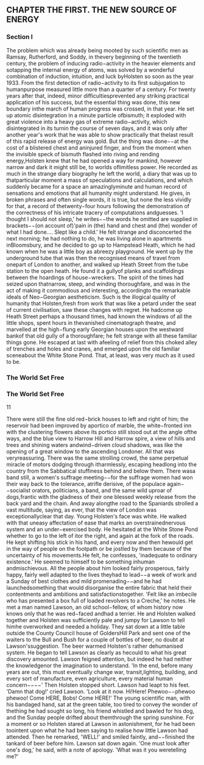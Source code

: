 ## CHAPTER THE FIRST. THE NEW SOURCE OF ENERGY

### Section I

The problem which was already being mooted by such scientific men as Ramsay, Rutherford, and Soddy, in thevery beginning of the twentieth century, the problem of inducing radio−activity in the heavier elements and sotapping the internal energy of atoms, was solved by a wonderful combination of induction, intuition, and luck byHolsten so soon as the year 1933. From the first detection of radio−activity to its first subjugation to humanpurpose measured little more than a quarter of a century. For twenty years after that, indeed, minor difficultiesprevented any striking practical application of his success, but the essential thing was done, this new boundary inthe march of human progress was crossed, in that year. He set up atomic disintegration in a minute particle ofbismuth; it exploded with great violence into a heavy gas of extreme radio−activity, which disintegrated in its turnin the course of seven days, and it was only after another year's work that he was able to show practically that thelast result of this rapid release of energy was gold. But the thing was done−−at the cost of a blistered chest and aninjured finger, and from the moment when the invisible speck of bismuth flashed into riving and rending energy,Holsten knew that he had opened a way for mankind, however narrow and dark it might still be, to worlds oflimitless power. He recorded as much in the strange diary biography he left the world, a diary that was up to thatparticular moment a mass of speculations and calculations, and which suddenly became for a space an amazinglyminute and human record of sensations and emotions that all humanity might understand.
He gives, in broken phrases and often single words, it is true, but none the less vividly for that, a record of thetwenty−four hours following the demonstration of the correctness of his intricate tracery of computations andguesses. 'I thought I should not sleep,' he writes−−the words he omitted are supplied in brackets−−(on account of)'pain in (the) hand and chest and (the) wonder of what I had done.... Slept like a child.'
He felt strange and disconcerted the next morning; he had nothing to do, he was living alone in apartments inBloomsbury, and he decided to go up to Hampstead Heath, which he had known when he was a little boy as abreezy playground. He went up by the underground tube that was then the recognised means of travel from onepart of London to another, and walked up Heath Street from the tube station to the open heath. He found it a gullyof planks and scaffoldings between the hoardings of house−wreckers. The spirit of the times had seized upon thatnarrow, steep, and winding thoroughfare, and was in the act of making it commodious and interesting, accordingto the remarkable ideals of Neo−Georgian aestheticism. Such is the illogical quality of humanity that Holsten,fresh from work that was like a petard under the seat of current civilisation, saw these changes with regret. He hadcome up Heath Street perhaps a thousand times, had known the windows of all the little shops, spent hours in thevanished cinematograph theatre, and marvelled at the high−flung early Georgian houses upon the westward bankof that old gully of a thoroughfare; he felt strange with all these familiar things gone. He escaped at last with afeeling of relief from this choked alley of trenches and holes and cranes, and emerged upon the old familiar sceneabout the White Stone Pond. That, at least, was very much as it used to be.
### The World Set Free

### The World Set Free
11


There were still the fine old red−brick houses to left and right of him; the reservoir had been improved by aportico of marble, the white−fronted inn with the clustering flowers above its portico still stood out at the angle ofthe ways, and the blue view to Harrow Hill and Harrow spire, a view of hills and trees and shining waters andwind−driven cloud shadows, was like the opening of a great window to the ascending Londoner. All that was veryreassuring. There was the same strolling crowd, the same perpetual miracle of motors dodging through itharmlessly, escaping headlong into the country from the Sabbatical stuffiness behind and below them. There wasa band still, a women's suffrage meeting−−for the suffrage women had won their way back to the tolerance, atrifle derisive, of the populace again−−socialist orators, politicians, a band, and the same wild uproar of dogs,frantic with the gladness of their one blessed weekly release from the back yard and the chain. And away alongthe road to the Spaniards strolled a vast multitude, saying, as ever, that the view of London was exceptionallyclear that day.
Young Holsten's face was white. He walked with that uneasy affectation of ease that marks an overstrainednervous system and an under−exercised body. He hesitated at the White Stone Pond whether to go to the left of itor the right, and again at the fork of the roads. He kept shifting his stick in his hand, and every now and then hewould get in the way of people on the footpath or be jostled by them because of the uncertainty of his movements.He felt, he confesses, 'inadequate to ordinary existence.' He seemed to himself to be something inhuman andmischievous. All the people about him looked fairly prosperous, fairly happy, fairly well adapted to the lives theyhad to lead−−a week of work and a Sunday of best clothes and mild promenading−−and he had launchedsomething that would disorganise the entire fabric that held their contentments and ambitions and satisfactionstogether. 'Felt like an imbecile who has presented a box full of loaded revolvers to a Creche,' he notes.
He met a man named Lawson, an old school−fellow, of whom history now knows only that he was red−faced andhad a terrier. He and Holsten walked together and Holsten was sufficiently pale and jumpy for Lawson to tell himhe overworked and needed a holiday. They sat down at a little table outside the County Council house of GoldersHill Park and sent one of the waiters to the Bull and Bush for a couple of bottles of beer, no doubt at Lawson'ssuggestion. The beer warmed Holsten's rather dehumanised system. He began to tell Lawson as clearly as hecould to what his great discovery amounted. Lawson feigned attention, but indeed he had neither the knowledgenor the imagination to understand. 'In the end, before many years are out, this must eventually change war, transit,lighting, building, and every sort of manufacture, even agriculture, every material human concern−−−−'
Then Holsten stopped short. Lawson had leapt to his feet. 'Damn that dog!' cried Lawson. 'Look at it now. Hi!Here! Phewoo−−phewoo phewoo! Come HERE, Bobs! Come HERE!'
The young scientific man, with his bandaged hand, sat at the green table, too tired to convey the wonder of thething he had sought so long, his friend whistled and bawled for his dog, and the Sunday people drifted about themthrough the spring sunshine. For a moment or so Holsten stared at Lawson in astonishment, for he had been toointent upon what he had been saying to realise how little Lawson had attended.
Then he remarked, 'WELL!' and smiled faintly, and−−finished the tankard of beer before him.
Lawson sat down again. 'One must look after one's dog,' he said, with a note of apology. 'What was it you weretelling me?'